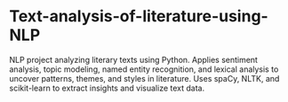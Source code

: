 # Text-analysis-of-literature-using-NLP
NLP project analyzing literary texts using Python. Applies sentiment analysis, topic modeling, named entity recognition, and lexical analysis to uncover patterns, themes, and styles in literature. Uses spaCy, NLTK, and scikit-learn to extract insights and visualize text data.
